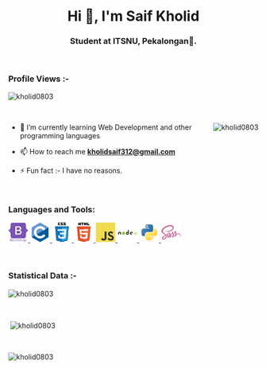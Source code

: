 <h1 align="center">Hi 👋, I'm Saif Kholid</h1>
<h3 align="center">Student at ITSNU, Pekalongan🌟.</h3>

<br>

<p align="right"> <h3>Profile Views :-</h3> <img src="https://komarev.com/ghpvc/?username=kholid0803&label=Profile%20views&color=0e75b6&style=flat"
    alt="kholid0803" /> 
  </p>

<br>

<p><img align="right" src="https://github.com/Kholid0803/Kholid0803/blob/main/animation_500_kxa883sd.gif" alt="kholid0803" /></p>


- 🌱 I’m currently learning Web Development and other programming languages

- 📫 How to reach me **kholidsaif312@gmail.com**

- ⚡ Fun fact :- I have no reasons.


<br>

<h3 align="left">Languages and Tools:</h3>
<p align="left"> <a href="https://developer.android.com" target="_blank" rel="noreferrer"> 
    <img src="https://raw.githubusercontent.com/devicons/devicon/master/icons/bootstrap/bootstrap-plain-wordmark.svg"
      alt="bootstrap" width="40" height="40" /> </a> <a href="https://www.cprogramming.com/" target="_blank"
    rel="noreferrer"> 
    <img src="https://raw.githubusercontent.com/devicons/devicon/master/icons/c/c-original.svg"
      alt="c" width="40" height="40" /> </a> <a href="https://www.w3schools.com/cpp/" target="_blank" rel="noreferrer">
     <img
      src="https://raw.githubusercontent.com/devicons/devicon/master/icons/css3/css3-original-wordmark.svg" alt="css3"
      width="40" height="40" /> </a> <a href="https://www.w3.org/html/" target="_blank" rel="noreferrer"> 
    <img
      src="https://raw.githubusercontent.com/devicons/devicon/master/icons/html5/html5-original-wordmark.svg"
      alt="html5" width="40" height="40" /> </a> <a href="https://www.adobe.com/in/products/illustrator.html"
    target="_blank" rel="noreferrer">
    <img
      src="https://raw.githubusercontent.com/devicons/devicon/master/icons/javascript/javascript-original.svg"
      alt="javascript" width="40" height="40" /> </a> <a href="https://kotlinlang.org" target="_blank" rel="noreferrer">
     <img
      src="https://raw.githubusercontent.com/devicons/devicon/master/icons/nodejs/nodejs-original-wordmark.svg"
      alt="nodejs" width="40" height="40" /> </a> <a href="https://pandas.pydata.org/" target="_blank" rel="noreferrer">
    <img
      src="https://raw.githubusercontent.com/devicons/devicon/master/icons/python/python-original.svg" alt="python"
      width="40" height="40" /> </a> <a href="https://reactjs.org/" target="_blank" rel="noreferrer"> 
    <img
      src="https://raw.githubusercontent.com/devicons/devicon/master/icons/sass/sass-original.svg" alt="sass" width="40"
      height="40" /> </a> </p>

<br>

<h3>Statistical Data :-</h3>
<p><img align="center"
    src="https://github-readme-stats.vercel.app/api/top-langs?username=kholid0803&show_icons=true&locale=en&bg_color=0d1117&text_color=ffffff&layout=compact"
    alt="kholid0803" 
    bg_color=#808080/></p>

<br>

<p>&nbsp;<img align="center" src="https://github-readme-stats.vercel.app/api?username=kholid0803&show_icons=true&locale=en&bg_color=0d1117&text_color=ffffff&repo=convoychat"
    alt="kholid0803" /></p>

<br>

<p><img align="center" src="https://github-readme-streak-stats.herokuapp.com/?user=Kholid0803&theme=dark&background=0d1117&date_format=M%20j%5B%2C%20Y%5D" alt="kholid0803" /></p>

<!-- <br>
<h3>Trophies :-</h3>
<p align="left"> <a href="https://github.com/ryo-ma/github-profile-trophy"><img
      src="https://github-profile-trophy.vercel.app/?username=adam-pw&bg_color=0d1117&text_color=ffffff" alt="adam-pw" /></a> </p> -->
      
<p align="left"> <a href="https://twitter.com/" target="blank"><img
      src="https://img.shields.io/twitter/follow/?logo=twitter&style=for-the-badge" alt="" /></a> </p>
